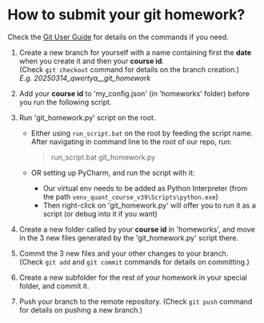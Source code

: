 # How to submit your git homework?

Check the [Git User Guide](../docs/how_to_use_git.md) for details on the commands if you need.

1. Create a new branch for yourself with a name containing first the **date** when you create it and then your **course id**. <br>
   (Check `git checkout` command for details on the branch creation.) <br>
    *E.g. 20250314_qwertya__git_homework*

2. Add your **course id** to 'my_config.json' (in 'homeworks' folder) before you run the following script.
3. Run 'git_homework.py' script on the root.<br>
   * Either using `run_script.bat` on the root by feeding the script name. After navigating in command line to the root
     of our repo, run:
        > run_script.bat git_homework.py
     
   * OR setting up PyCharm, and run the script with it:
       * Our virtual env needs to be added as Python Interpreter (from the path `venv_quant_course_v39\Scripts\python.exe`) 
       * Then right-click on 'git_homework.py' will offer you to run it as a script (or debug into it if you want)

4. Create a new folder called by your **course id** in 'homeworks', and move in the 3 new files generated by the
'git_homework.py' script there.
5. Commit the 3 new files and your other changes to your branch. <br>
(Check `git add` and `git commit` commands for details on committing.)
6. Create a new subfolder for the rest of your homework in your special folder, and commit it.
7. Push your branch to the remote repository.
(Check `git push` command for details on pushing a new branch.)

